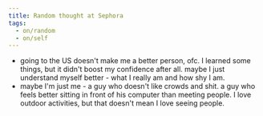 ```yaml
---
title: Random thought at Sephora
tags:
  - on/random
  - on/self
---
```


- going to the US doesn't make me a better person, ofc. I learned some things, but it didn't boost my confidence after all. maybe I just understand myself better - what I really am and how shy I am.
- maybe I'm just me - a guy who doesn't like crowds and shit. a guy who feels better sitting in front of his computer than meeting people. I love outdoor activities, but that doesn't mean I love seeing people.
